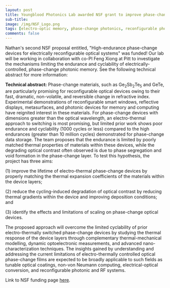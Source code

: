 ```yaml
---
layout: post
title: Youngblood Photonics Lab awarded NSF grant to improve phase-change device endurance
sub-title: 
image: /img/NSF_Logo.png
tags: [electro-optic memory, phase-change photonics, reconfigurable photonics]
comments: false
---
```


Nathan's second NSF proposal entitled, "High-endurance phase-change devices for electrically reconfigurable optical systems" was funded! Our lab will be working in collaboration with co-PI Feng Xiong at Pitt to investigate the mechanisms limiting the endurance and cyclability of electrically-controlled, phase-change photonic memory. See the following technical abstract for more information:

**Technical abstract:**
Phase-change materials, such as Ge<sub>2</sub>Sb<sub>2</sub>Te<sub>5</sub> and GeTe, are particularly promising for reconfigurable optical devices owing to their fast, dramatic, non-volatile, and reversible change in refractive index. Experimental demonstrations of reconfigurable smart windows, reflective displays, metasurfaces, and photonic devices for memory and computing have reignited interest in these materials. For phase-change devices with dimensions greater than the optical wavelength, an electro-thermal approach to switching is most promising, but limited prior work shows poor endurance and cyclability (1000 cycles or less) compared to the high endurances (greater than 10 million cycles) demonstrated for phase-change data storage. The team proposes that the endurance is limited by poorly matched thermal properties of materials within these devices, while the degrading optical contrast often observed is due to phase segregation and void formation in the phase-change layer. To test this hypothesis, the project has three aims: 

(1) improve the lifetime of electro-thermal phase-change devices by properly matching the thermal expansion coefficients of the materials within the device layers; 

(2) reduce the cycling-induced degradation of optical contrast by reducing thermal gradients within the device and improving deposition conditions; and 

(3) identify the effects and limitations of scaling on phase-change optical devices. 

The proposed approach will overcome the limited cyclability of prior electro-thermally switched phase-change devices by studying the thermal response of the device layers through complementary thermal-mechanical modelling, dynamic optoelectronic measurements, and advanced nano-characterization techniques. The insights gained by understanding and addressing the current limitations of electro-thermally controlled optical phase-change films are expected to be broadly applicable to such fields as tunable optical coatings, non-von Neumann computing, electrical-optical conversion, and reconfigurable photonic and RF systems.

Link to NSF funding page [here](https://www.nsf.gov/awardsearch/showAward?AWD_ID=2028624).